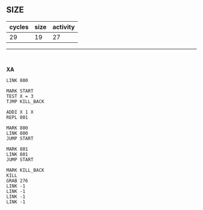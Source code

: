 ## SIZE

| cycles | size | activity |
| ------ | ---- | -------- |
| 29 | 19 | 27 |
<hr>
<br>

**XA**

```
LINK 800

MARK START
TEST X = 3
TJMP KILL_BACK

ADDI X 1 X
REPL 801

MARK 800
LINK 800
JUMP START

MARK 801
LINK 801
JUMP START

MARK KILL_BACK
KILL
GRAB 276
LINK -1
LINK -1
LINK -1
LINK -1
```
